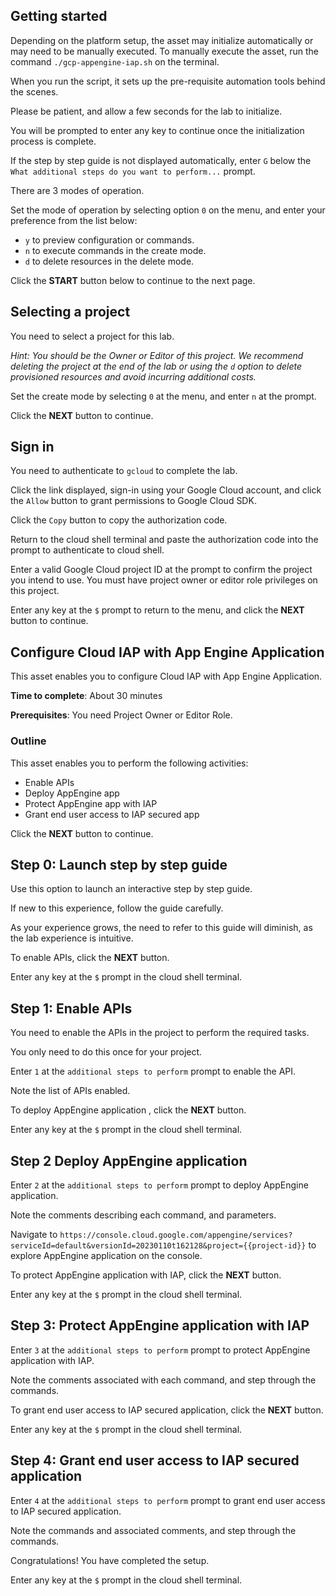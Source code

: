 ## Getting started

Depending on the platform setup, the asset may initialize automatically or may need to be manually executed. To manually execute the asset, run the command `./gcp-appengine-iap.sh` on the terminal.

When you run the script, it sets up the pre-requisite automation tools behind the scenes. 

Please be patient, and allow a few seconds for the lab to initialize. 

You will be prompted to enter any key to continue once the initialization process is complete.

If the step by step guide is not displayed automatically, enter `G` below the `What additional steps do you want to perform...` prompt.

There are 3 modes of operation. 

Set the mode of operation by selecting option `0` on the menu, and enter your preference from the list below:

- `y` to preview configuration or commands.
- `n` to execute commands in the create mode.
- `d` to delete resources in the delete mode.

Click the **START** button below to continue to the next page.

## Selecting a project

You need to select a project for this lab.

*Hint: You should be the Owner or Editor of this project. We recommend deleting the project at the end of the lab or using the `d` option to delete provisioned resources and avoid incurring additional costs.*

Set the create mode by selecting `0` at the menu, and enter `n` at the prompt.

Click the **NEXT** button to continue.

## Sign in

You need to authenticate to `gcloud` to complete the lab.

Click the link displayed, sign-in using your Google Cloud account, and click the `Allow` button to grant permissions to Google Cloud SDK. 

Click the `Copy` button to copy the authorization code. 

Return to the cloud shell terminal and paste the authorization code into the prompt to authenticate to cloud shell.

Enter a valid Google Cloud project ID at the prompt to confirm the project you intend to use. You must have project owner or editor role privileges on this project.

Enter any key at the `$` prompt to return to the menu, and click the **NEXT** button to continue.

## Configure Cloud IAP with App Engine Application

This asset enables you to configure Cloud IAP with App Engine Application.

**Time to complete**: About 30 minutes

**Prerequisites**: You need Project Owner or Editor Role.

### Outline

This asset enables you to perform the following activities:

 - Enable APIs
 - Deploy AppEngine app 
 - Protect AppEngine app with IAP
 - Grant end user access to IAP secured app

Click the **NEXT** button to continue.

## Step 0: Launch step by step guide

Use this option to launch an interactive step by step guide. 

If new to this experience, follow the guide carefully. 

As your experience grows, the need to refer to this guide will diminish, as the lab experience is intuitive.

To enable APIs, click the **NEXT** button.

Enter any key at the `$` prompt in the cloud shell terminal.

## Step 1: Enable APIs

You need to enable the APIs in the project to perform the required tasks. 

You only need to do this once for your project. 

Enter `1` at the `additional steps to perform` prompt to enable the API.  

Note the list of APIs enabled.

To deploy AppEngine application , click the **NEXT** button.

Enter any key at the `$` prompt in the cloud shell terminal.

## Step 2 Deploy AppEngine application

Enter `2` at the `additional steps to perform` prompt to deploy AppEngine application. 

Note the comments describing each command, and parameters.

Navigate to `https://console.cloud.google.com/appengine/services?serviceId=default&versionId=20230110t162128&project={{project-id}}` to explore AppEngine application on the console.

To protect AppEngine application with IAP, click the **NEXT** button.

Enter any key at the `$` prompt in the cloud shell terminal.

## Step 3: Protect AppEngine application with IAP

Enter `3` at the `additional steps to perform` prompt to protect AppEngine application with IAP.

Note the comments associated with each command, and step through the commands.

To grant end user access to IAP secured application, click the **NEXT** button.

Enter any key at the `$` prompt in the cloud shell terminal.

## Step 4: Grant end user access to IAP secured application

Enter `4` at the `additional steps to perform` prompt to grant end user access to IAP secured application.

Note the commands and associated comments, and step through the commands.

Congratulations! You have completed the setup.

Enter any key at the `$` prompt in the cloud shell terminal.
